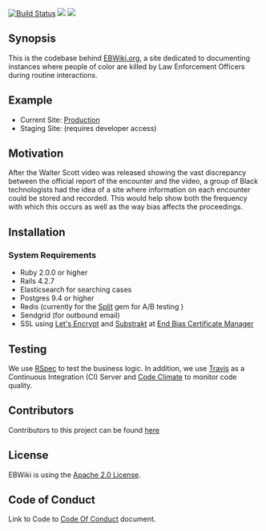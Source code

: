 <p><a href="https://travis-ci.org/BOWiki/BOW"><img src="https://travis-ci.org/BOWiki/BOW.svg?branch=master" alt="Build Status" style="max-width:100%;"></a>  <a href="https://codeclimate.com/github/BOWiki/BOW"><img src="https://codeclimate.com/github/BOWiki/BOW/badges/gpa.svg" /></a> <a href="https://codeclimate.com/github/BOWiki/BOW/coverage"><img src="https://codeclimate.com/github/BOWiki/BOW/badges/coverage.svg" /></a></p>

## Synopsis

This is the codebase behind [EBWiki.org](http://ebwiki.org), a site dedicated to documenting instances where people of color are killed by Law Enforcement Officers during routine interactions.

## Example

* Current Site: [Production](http://ebwiki.org)
* Staging Site: (requires developer access)

## Motivation

After the Walter Scott video was released showing the vast discrepancy between the official report of the encounter and the video, a group of Black technologists had the idea of a site where information on each encounter could be stored and recorded. This would help show both the frequency with which this occurs as well as the way bias affects the proceedings.

## Installation

### System Requirements

* Ruby 2.0.0 or higher
* Rails 4.2.7
* Elasticsearch for searching cases
* Postgres 9.4 or higher
* Redis (currently for the [Split](https://github.com/splitrb/split) gem for A/B testing )
* Sendgrid (for outbound email)
* SSL using [Let's Encrypt](letsencrypt.org) and [Substrakt](https://github.com/substrakt/letsencrypt-heroku) at [End Bias Certificate Manager](https://endbias-certificate-manager.herokuapp.com/)

## Testing

We use [RSpec](https://relishapp.com/rspec) to test the business logic. In addition, we use [Travis](https://travis-ci.org/BOWiki/BOW/) as a Continuous Integration (CI) Server and [Code Climate](https://codeclimate.com/github/BOWiki/BOW) to monitor code quality.

## Contributors

Contributors to this project can be found [here](https://github.com/BOWiki/BOW/graphs/contributors)

## License

EBWiki is using the [Apache 2.0 License](LICENSE.txt).

## Code of Conduct

Link to Code to [Code Of Conduct](docs/CODE_OF_CONDUCT.md) document.